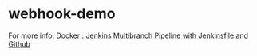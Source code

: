 # webhook-demo

For more info: [Docker : Jenkins Multibranch Pipeline with Jenkinsfile and Github](https://www.bogotobogo.com/DevOps/Docker/Docker-Jenkins-Multibranch-Pipeline-with-Jenkinsfile-and-Github.php#webhook_via_ngrok)
